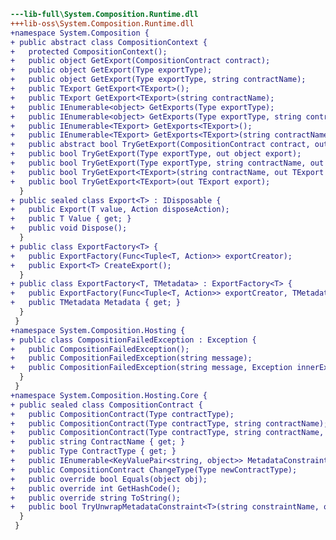 ﻿```diff
---lib-full\System.Composition.Runtime.dll
+++lib-oss\System.Composition.Runtime.dll
+namespace System.Composition {
+ public abstract class CompositionContext {
+   protected CompositionContext();
+   public object GetExport(CompositionContract contract);
+   public object GetExport(Type exportType);
+   public object GetExport(Type exportType, string contractName);
+   public TExport GetExport<TExport>();
+   public TExport GetExport<TExport>(string contractName);
+   public IEnumerable<object> GetExports(Type exportType);
+   public IEnumerable<object> GetExports(Type exportType, string contractName);
+   public IEnumerable<TExport> GetExports<TExport>();
+   public IEnumerable<TExport> GetExports<TExport>(string contractName);
+   public abstract bool TryGetExport(CompositionContract contract, out object export);
+   public bool TryGetExport(Type exportType, out object export);
+   public bool TryGetExport(Type exportType, string contractName, out object export);
+   public bool TryGetExport<TExport>(string contractName, out TExport export);
+   public bool TryGetExport<TExport>(out TExport export);
  }
+ public sealed class Export<T> : IDisposable {
+   public Export(T value, Action disposeAction);
+   public T Value { get; }
+   public void Dispose();
  }
+ public class ExportFactory<T> {
+   public ExportFactory(Func<Tuple<T, Action>> exportCreator);
+   public Export<T> CreateExport();
  }
+ public class ExportFactory<T, TMetadata> : ExportFactory<T> {
+   public ExportFactory(Func<Tuple<T, Action>> exportCreator, TMetadata metadata);
+   public TMetadata Metadata { get; }
  }
 }
+namespace System.Composition.Hosting {
+ public class CompositionFailedException : Exception {
+   public CompositionFailedException();
+   public CompositionFailedException(string message);
+   public CompositionFailedException(string message, Exception innerException);
  }
 }
+namespace System.Composition.Hosting.Core {
+ public sealed class CompositionContract {
+   public CompositionContract(Type contractType);
+   public CompositionContract(Type contractType, string contractName);
+   public CompositionContract(Type contractType, string contractName, IDictionary<string, object> metadataConstraints);
+   public string ContractName { get; }
+   public Type ContractType { get; }
+   public IEnumerable<KeyValuePair<string, object>> MetadataConstraints { get; }
+   public CompositionContract ChangeType(Type newContractType);
+   public override bool Equals(object obj);
+   public override int GetHashCode();
+   public override string ToString();
+   public bool TryUnwrapMetadataConstraint<T>(string constraintName, out T constraintValue, out CompositionContract remainingContract);
  }
 }
```
